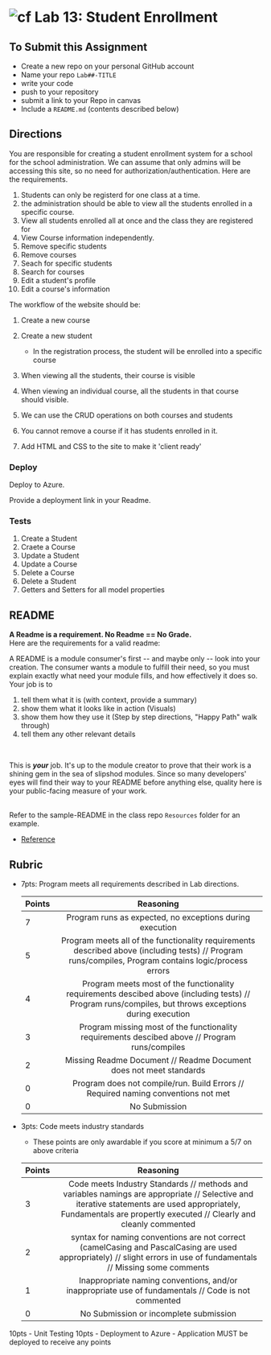 ![cf](http://i.imgur.com/7v5ASc8.png) Lab 13: Student Enrollment
=====================================

## To Submit this Assignment
- Create a new repo on your personal GitHub account
- Name your repo `Lab##-TITLE`
- write your code
- push to your repository
- submit a link to your Repo in canvas
- Include a `README.md` (contents described below)

## Directions

You are responsible for creating a student enrollment system for a school for the school administration. We can assume that 
only admins will be accessing this site, so no need for authorization/authentication. Here are the requirements.

1. Students can only be registerd for one class at a time. 
1. the administration should be able to view all the students enrolled in a specific course. 
1. View all students enrolled all at once and the class they are registered for
1. View Course information independently. 
1. Remove specific students
1. Remove courses
1. Seach for specific students
1. Search for courses
1. Edit a student's profile
1. Edit a course's information

The workflow of the website should be:
1. Create a new course
1. Create a new student
	- In the registration process, the student will be enrolled into a specific course 
1. When viewing all the students, their course is visible
1. When viewing an individual course, all the students in that course should visible.
1. We can use the CRUD operations on both courses and students
1. You cannot remove a course if it has students enrolled in it. 

1. Add HTML and CSS to the site to make it 'client ready'

### Deploy
Deploy to Azure.

Provide a deployment link in your Readme.

### Tests
1. Create a Student
2. Craete a Course
3. Update a Student
4. Update a Course
5. Delete a Course
6. Delete a Student
7. Getters and Setters for all model properties

## README

**A Readme is a requirement. No Readme == No Grade.** <br /> 
Here are the requirements for a valid readme: <br />


A README is a module consumer's first -- and maybe only -- look into your creation. The consumer wants a module to fulfill their need, so you must explain exactly what need your module fills, and how effectively it does so.
<br />
Your job is to

1. tell them what it is (with context, provide a summary)
2. show them what it looks like in action (Visuals)
3. show them how they use it (Step by step directions, "Happy Path" walk through)
4. tell them any other relevant details
<br />

This is ***your*** job. It's up to the module creator to prove that their work is a shining gem in the sea of slipshod modules. Since so many developers' eyes will find their way to your README before anything else, quality here is your public-facing measure of your work.

<br /> Refer to the sample-README in the class repo `Resources` folder for an example. 
- [Reference](https://github.com/noffle/art-of-readme)

## Rubric
- 7pts: Program meets all requirements described in Lab directions.

	Points  | Reasoning | 
	 ------------ | :-----------: | 
	7       | Program runs as expected, no exceptions during execution |
	5       | Program meets all of the  functionality requirements described above (including tests) // Program runs/compiles, Program contains logic/process errors|
	4       | Program meets most of the functionality requirements descibed above (including tests)  // Program runs/compiles, but throws exceptions during execution |
	3       | Program missing most of the functionality requirements descibed above // Program runs/compiles |
	2       | Missing Readme Document // Readme Document does not meet standards |
	0       | Program does not compile/run. Build Errors // Required naming conventions not met |
	0       | No Submission |

- 3pts: Code meets industry standards
	- These points are only awardable if you score at minimum a 5/7 on above criteria

	Points  | Reasoning | 
	 ------------ | :-----------: | 
	3       | Code meets Industry Standards // methods and variables namings are appropriate // Selective and iterative statements are used appropriately, Fundamentals are propertly executed // Clearly and cleanly commented |
	2       | syntax for naming conventions are not correct (camelCasing and PascalCasing are used appropriately) // slight errors in use of fundamentals // Missing some comments |
	1       | Inappropriate naming conventions, and/or inappropriate use of fundamentals // Code is not commented  |
	0       | No Submission or incomplete submission |


10pts - Unit Testing
10pts - Deployment to Azure - Application MUST be deployed to receive any points
